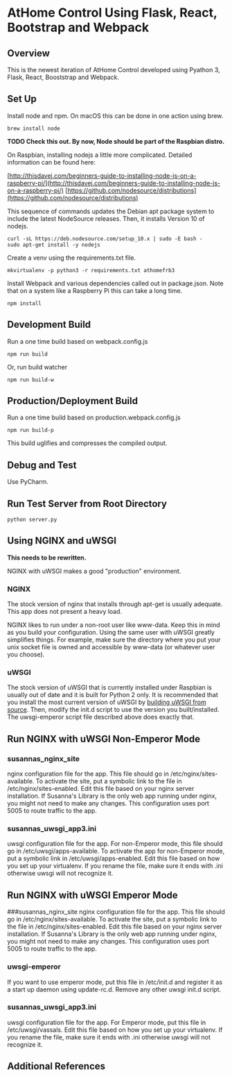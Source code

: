 # AtHome Control Using Flask, React, Bootstrap and Webpack

## Overview
This is the newest iteration of AtHome Control developed using 
Pyathon 3, Flask, React, Booststrap and Webpack.

## Set Up
Install node and npm. On macOS this can be done in one action
using brew.

    brew install node

**TODO Check this out. By now, Node should be part of the Raspbian
distro.**

On Raspbian, installing nodejs a little more complicated. Detailed information
can be found here:

[http://thisdavej.com/beginners-guide-to-installing-node-js-on-a-raspberry-pi/](http://thisdavej.com/beginners-guide-to-installing-node-js-on-a-raspberry-pi/)
[https://github.com/nodesource/distributions](https://github.com/nodesource/distributions)

This sequence of commands updates the Debian apt package system to
include the latest NodeSource releases. Then, it installs Version 10
of nodejs.

    curl -sL https://deb.nodesource.com/setup_10.x | sudo -E bash -
    sudo apt-get install -y nodejs

Create a venv using the requirements.txt file.

    mkvirtualenv -p python3 -r requirements.txt athomefrb3

Install Webpack and various dependencies called out in package.json. Note that on a system 
like a Raspberry Pi this can take a long time.

    npm install

## Development Build
Run a one time build based on webpack.config.js

    npm run build
    
Or, run build watcher

    npm run build-w

## Production/Deployment Build
Run a one time build based on production.webpack.config.js

    npm run build-p
    
This build uglifies and compresses the compiled output.

## Debug and Test
Use PyCharm.

## Run Test Server from Root Directory

    python server.py

## Using NGINX and uWSGI
**This needs to be rewritten.**

NGINX with uWSGI makes a good "production" environment.

### NGINX
The stock version of nginx that installs through apt-get is usually adequate. This app does not
present a heavy load.

NGINX likes to run under a non-root user like www-data. Keep this in mind as you build your configuration.
Using the same user with uWSGI greatly simplifies things. For example, make sure the directory where you put
your unix socket file is owned and accessible by www-data (or whatever user you choose).

### uWSGI
The stock version of uWSGI that is currently installed under Raspbian is usually out of date and
it is built for Python 2 only.
It is recommended that you install the most current version of uWSGI
by [building uWSGI from source](https://uwsgi-docs.readthedocs.io/en/latest/Install.html).
Then, modify the init.d script to use the version you built/installed.
The uwsgi-emperor script file described above does exactly that.


## Run NGINX with uWSGI Non-Emperor Mode

### susannas_nginx_site
nginx configuration file for the app. This file should go in /etc/nginx/sites-available.
To activate the site, put a symbolic link to the file in /etc/nginx/sites-enabled.
Edit this file based on your nginx server installation. If Susanna's Library is the only web app running
under nginx, you might not need to make any changes. This configuration uses port 5005 to route
traffic to the app.

### susannas_uwsgi_app3.ini
uwsgi configuration file for the app. For non-Emperor mode,
this file should go in /etc/uwsgi/apps-available.
To activate the app for non-Emperor mode, put a symbolic link in /etc/uwsgi/apps-enabled.
Edit this file based on how you set up your virtualenv. If you rename the file, make sure it ends
with .ini otherwise uwsgi will not recognize it.

## Run NGINX with uWSGI Emperor Mode
###susannas_nginx_site
nginx configuration file for the app. This file should go in /etc/nginx/sites-available.
To activate the site, put a symbolic link to the file in /etc/nginx/sites-enabled.
Edit this file based on your nginx server installation. If Susanna's Library is the only web app running
under nginx, you might not need to make any changes. This configuration uses port 5005 to route
traffic to the app.

### uwsgi-emperor
If you want to use emperor mode, put this file in /etc/init.d and register it as
a start up daemon using update-rc.d. Remove any other uwsgi init.d script.

### susannas_uwsgi_app3.ini
uwsgi configuration file for the app.
For Emperor mode, put this file in /etc/uwsgi/vassals.
Edit this file based on how you set up your virtualenv. If you rename the file, make sure it ends
with .ini otherwise uwsgi will not recognize it.

## Additional References
